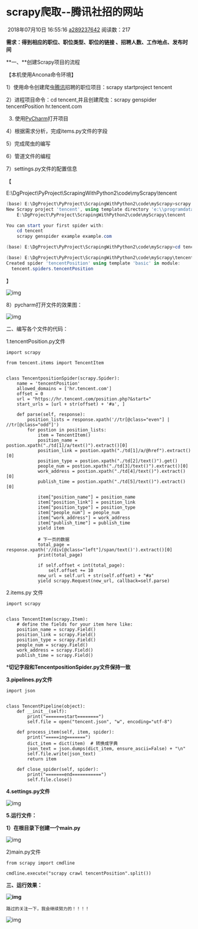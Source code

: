 # scrapy爬取--腾讯社招的网站

​	 																				2018年07月10日 16:55:16		[a289237642](https://me.csdn.net/a289237642)	阅读数：217 										

 									

**需求：得到相应的职位、职位类型、职位的链接 、招聘人数、工作地点、发布时间**

**一、**创建Scrapy项目的流程

【本机使用Ancona命令环境】

1）使用命令创建爬虫[腾讯](https://www.baidu.com/s?wd=%E8%85%BE%E8%AE%AF&tn=24004469_oem_dg&rsv_dl=gh_pl_sl_csd)招聘的职位项目：scrapy startproject tencent

2）进程项目命令：cd tencent,并且创建爬虫：scrapy genspider tencentPosition hr.tencent.com

3) 使用[PyCharm](https://www.baidu.com/s?wd=PyCharm&tn=24004469_oem_dg&rsv_dl=gh_pl_sl_csd)打开项目

4）根据需求分析，完成items.py文件的字段

5）完成爬虫的编写

6）管道文件的编程

7）settings.py文件的配置信息

【

 E:\DgProject\PyProject\ScrapingWithPython2\code\myScrapy\tencent

```powershell
(base) E:\DgProject\PyProject\ScrapingWithPython2\code\myScrapy>scrapy startproject tencent
New Scrapy project 'tencent', using template directory 'e:\\programdata\\anaconda3\\lib\\site-packages\\scrapy\\templates\\project', created in:
    E:\DgProject\PyProject\ScrapingWithPython2\code\myScrapy\tencent

You can start your first spider with:
    cd tencent
    scrapy genspider example example.com

(base) E:\DgProject\PyProject\ScrapingWithPython2\code\myScrapy>cd tencent

(base) E:\DgProject\PyProject\ScrapingWithPython2\code\myScrapy\tencent>scrapy genspider tencentPosition hr.tencent.com
Created spider 'tencentPosition' using template 'basic' in module:
  tencent.spiders.tencentPosition
```

】

![img](https://oscimg.oschina.net/oscnet/d1e8ecac9af297c0b5c1ee19dc33009e685.jpg)

8）pycharm打开文件的效果图：

![img](https://oscimg.oschina.net/oscnet/3c43301fc4a8594665f7b4348b64b883d08.jpg)

二、编写各个文件的代码：

1.tencentPosition.py文件

```
import scrapy

from tencent.items import TencentItem


class TencentpositionSpider(scrapy.Spider):
    name = 'tencentPosition'
    allowed_domains = ['hr.tencent.com']
    offset = 0
    url = "https://hr.tencent.com/position.php?&start="
    start_urls = [url + str(offset) + '#a', ]

    def parse(self, response):
        position_lists = response.xpath('//tr[@class="even"] | //tr[@class="odd"]')
        for postion in position_lists:
            item = TencentItem()
            position_name = postion.xpath("./td[1]/a/text()").extract()[0]
            position_link = postion.xpath("./td[1]/a/@href").extract()[0]
            position_type = postion.xpath("./td[2]/text()").get()
            people_num = postion.xpath("./td[3]/text()").extract()[0]
            work_address = postion.xpath("./td[4]/text()").extract()[0]
            publish_time = postion.xpath("./td[5]/text()").extract()[0]

            item["position_name"] = position_name
            item["position_link"] = position_link
            item["position_type"] = position_type
            item["people_num"] = people_num
            item["work_address"] = work_address
            item["publish_time"] = publish_time
            yield item

            # 下一页的数据
            total_page = response.xpath('//div[@class="left"]/span/text()').extract()[0]
            print(total_page)

            if self.offset < int(total_page):
                self.offset += 10
            new_url = self.url + str(self.offset) + "#a"
            yield scrapy.Request(new_url, callback=self.parse)
```

2.items.py 文件

```
import scrapy


class TencentItem(scrapy.Item):
    # define the fields for your item here like:
    position_name = scrapy.Field()
    position_link = scrapy.Field()
    position_type = scrapy.Field()
    people_num = scrapy.Field()
    work_address = scrapy.Field()
    publish_time = scrapy.Field()
```

*****切记字段和**TencentpositionSpider.py文件保持一致**

**3.pipelines.py文件**

```
import json


class TencentPipeline(object):
    def __init__(self):
        print("=======start========")
        self.file = open("tencent.json", "w", encoding="utf-8")

    def process_item(self, item, spider):
        print("=====ing=======")
        dict_item = dict(item)  # 转换成字典
        json_text = json.dumps(dict_item, ensure_ascii=False) + "\n"
        self.file.write(json_text)
        return item

    def close_spider(self, spider):
        print("=======end===========")
        self.file.close()
```

**4.settings.py文件**

![img](https://oscimg.oschina.net/oscnet/19ca09b6a3c0dde5ccb584af04ad95aa4b8.jpg)

**5.运行文件：**

**1）在根目录下创建一个main.py**

![img](https://oscimg.oschina.net/oscnet/3c1d7af751048f1a199efc489b3e6521ce8.jpg)

2)main.py文件

```
from scrapy import cmdline

cmdline.execute("scrapy crawl tencentPosition".split())
```

**三、运行效果：**

**![img](https://img-blog.csdn.net/20180710165441807?watermark/2/text/aHR0cHM6Ly9ibG9nLmNzZG4ubmV0L2EyODkyMzc2NDI=/font/5a6L5L2T/fontsize/400/fill/I0JBQkFCMA==/dissolve/70)**



```
路过的关注一下，我会继续努力的！！！！ 
```

![img](https://img-blog.csdn.net/20180713154852763?watermark/2/text/aHR0cHM6Ly9ibG9nLmNzZG4ubmV0L2EyODkyMzc2NDI=/font/5a6L5L2T/fontsize/400/fill/I0JBQkFCMA==/dissolve/70)